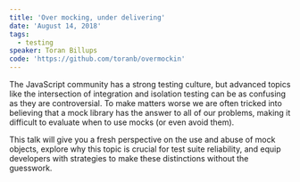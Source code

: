 ```yaml
---
title: 'Over mocking, under delivering'
date: 'August 14, 2018'
tags:
  - testing
speaker: Toran Billups
code: 'https://github.com/toranb/overmockin'
---
```


The JavaScript community has a strong testing culture, but advanced topics like
the intersection of integration and isolation testing can be as confusing as
they are controversial. To make matters worse we are often tricked into
believing that a mock library has the answer to all of our problems, making it
difficult to evaluate when to use mocks (or even avoid them).

This talk will give you a fresh perspective on the use and abuse of mock
objects, explore why this topic is crucial for test suite reliability, and
equip developers with strategies to make these distinctions without the
guesswork.
